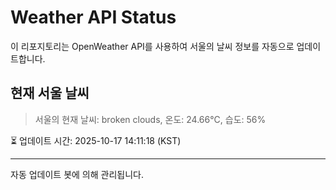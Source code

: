 
# Weather API Status

이 리포지토리는 OpenWeather API를 사용하여 서울의 날씨 정보를 자동으로 업데이트합니다.

## 현재 서울 날씨
> 서울의 현재 날씨: broken clouds, 온도: 24.66°C, 습도: 56%

⏳ 업데이트 시간: 2025-10-17 14:11:18 (KST)

---
자동 업데이트 봇에 의해 관리됩니다.
